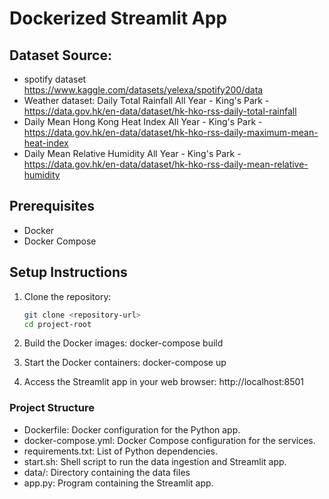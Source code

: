 # Dockerized Streamlit App

## Dataset Source: 
- spotify dataset https://www.kaggle.com/datasets/yelexa/spotify200/data 
- Weather dataset: Daily Total Rainfall All Year - King's Park - https://data.gov.hk/en-data/dataset/hk-hko-rss-daily-total-rainfall 
- Daily Mean Hong Kong Heat Index All Year - King's Park - https://data.gov.hk/en-data/dataset/hk-hko-rss-daily-maximum-mean-heat-index 
- Daily Mean Relative Humidity All Year - King's Park - https://data.gov.hk/en-data/dataset/hk-hko-rss-daily-mean-relative-humidity

  
## Prerequisites

- Docker
- Docker Compose

## Setup Instructions

1. Clone the repository:
   ```sh
   git clone <repository-url>
   cd project-root


2. Build the Docker images:
docker-compose build

3. Start the Docker containers:
docker-compose up

4. Access the Streamlit app in your web browser:
http://localhost:8501


### Project Structure
- Dockerfile: Docker configuration for the Python app.
- docker-compose.yml: Docker Compose configuration for the services.
- requirements.txt: List of Python dependencies.
- start.sh: Shell script to run the data ingestion and Streamlit app.
- data/: Directory containing the data files 
- app.py: Program containing the Streamlit app.

